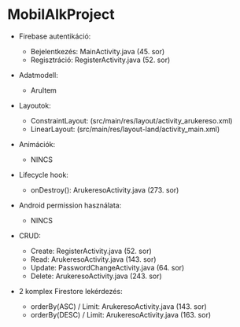 # MobilAlkProject

- Firebase autentikáció:
  - Bejelentkezés: MainActivity.java (45. sor)
  - Regisztráció: RegisterActivity.java (52. sor)

- Adatmodell:
  - AruItem

- Layoutok:
  - ConstraintLayout: (src/main/res/layout/activity_arukereso.xml)
  - LinearLayout: (src/main/res/layout-land/activity_main.xml)

- Animációk:
  - NINCS

- Lifecycle hook:
  - onDestroy(): ArukeresoActivity.java (273. sor)

- Android permission használata:
  - NINCS

- CRUD:
  - Create: RegisterActivity.java (52. sor)
  - Read: ArukeresoActivity.java (143. sor)
  - Update: PasswordChangeActivity.java (64. sor)
  - Delete: ArukeresoActivity.java (243. sor)

- 2 komplex Firestore lekérdezés:
  - orderBy(ASC) / Limit: ArukeresoActivity.java (143. sor)
  - orderBy(DESC) / Limit: ArukeresoActivity.java (163. sor)
